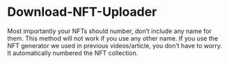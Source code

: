 # Download-NFT-Uploader
Most importantly your NFTs should number, don’t include any name for them. This method will not work if you use any other name. If you use the NFT generator we used in previous videos/article, you don’t have to worry. It automatically numbered the NFT collection.
